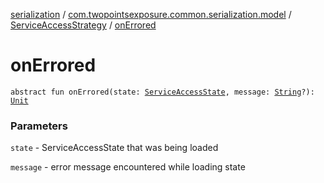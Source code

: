[serialization](../../index.md) / [com.twopointsexposure.common.serialization.model](../index.md) / [ServiceAccessStrategy](index.md) / [onErrored](./on-errored.md)

# onErrored

`abstract fun onErrored(state: `[`ServiceAccessState`](../-service-access-state/index.md)`, message: `[`String`](https://kotlinlang.org/api/latest/jvm/stdlib/kotlin/-string/index.html)`?): `[`Unit`](https://kotlinlang.org/api/latest/jvm/stdlib/kotlin/-unit/index.html)

### Parameters

`state` - ServiceAccessState that was being loaded

`message` - error message encountered while loading state